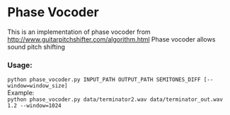 # Phase Vocoder
This is an implementation of phase vocoder from http://www.guitarpitchshifter.com/algorithm.html
Phase vocoder allows sound pitch shifting

### Usage:
```python phase_vocoder.py INPUT_PATH OUTPUT_PATH SEMITONES_DIFF [--window=window_size]```  
Example:  
```python phase_vocoder.py data/terminator2.wav data/terminator_out.wav 1.2 --window=1024```